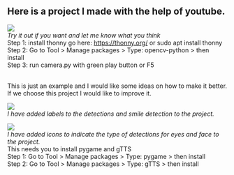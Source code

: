 ## Here is a project I made with the help of youtube. <br >
![](face_eye_detector.gif) <br >
*Try it out if you want and let me know what you think* <br >
Step 1: install thonny go here: https://thonny.org/ or sudo apt install thonny <br >
Step 2: Go to Tool > Manage packages > Type: opencv-python > then install <br >
Step 3: run camera.py with green play button or F5 <br ><br >

This is just an example and I would like some ideas on how to make it better. If we choose this project I would like to improve it.<br >

![](face_detect_v1_1.gif) <br >
*I have added labels to the detections and smile detection to the project.* 

![](face_detector_V1_2.gif) <br >
*I have added icons to indicate the type of detections for eyes and face to the project.* <br >
This needs you to install pygame and gTTS <br >
Step 1: Go to Tool > Manage packages > Type: pygame > then install <br >
Step 2: Go to Tool > Manage packages > Type: gTTS > then install <br >
